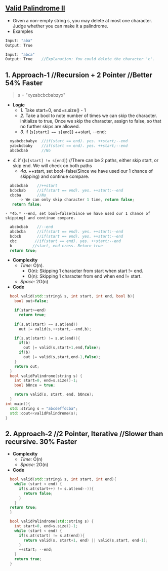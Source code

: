 ## [Valid Palindrome II](https://leetcode.com/problems/valid-palindrome-ii/)
- Given a non-empty string s, you may delete at most one character. Judge whether you can make it a palindrome.
- Examples
```c
Input: "aba"
Output: True

Input: "abca"
Output: True    //Explanation: You could delete the character 'c'.
```

## 1. Approach-1  //Recursion + 2 Pointer //Better 54% Faster
> s = "xyzabcbcbabzyx"
- **Logic**
  - *1.* Take start=0, end=s.size() - 1
  - *2.* Take a bool to note number of times we can skip the character. initialize to true, Once we skip the character, assign to false, so that no further skips are allowed.
  - *3.* if (`s[start] == s[end]`)  ++start, --end;
```c
  xyabcbcbabyx  //if(start == end). yes. ++start;--end
  yabcbcbaby    //if(start == end). yes. ++start;--end
  abcbcbab      //No
```
  - *4.* if ((`s[start] != s[end]`)   //There can be 2 paths, either skip start, or skip end. We will check on both paths
    - *4a.* ++start, set bool=false(Since we have used our 1 chance of skipping) and continue compare.
```c
  abcbcbab    //++start
  bcbcbab     //if(start == end). yes. ++start;--end
  cbcba       //No
      -> We can only skip character 1 time, return false;
   return false;
```
    - *4b.* --end, set bool=false(Since we have used our 1 chance of skipping) and continue compare.
```c
  abcbcbab    //--end
  abcbcba     //if(start == end). yes. ++start;--end
  bcbcb       //if(start == end). yes. ++start;--end
  cbc        //if(start == end). yes. ++start;--end
  b         //start, end cross. Return true
  return true;
```
- **Complexity**
  - *Time:* O(n). 
    - O(n): Skipping 1 character from start when start != end.
    - O(n): Skipping 1 character from end when end != start.
  - *Space:* 2O(n)
- **Code**
```c++
  bool valid(std::string& s, int start, int end, bool b){
    bool out=false;

    if(start>=end)
      return true;
      
    if(s.at(start) == s.at(end))
      out |= valid(s,++start,--end,b);

    if(s.at(start) != s.at(end)){
      if(b)
        out |= valid(s,start+1,end,false);
      if(b)
        out |= valid(s,start,end-1,false);
    }
    return out;
  }    
  bool validPalindrome(string s) {
    int start=0, end=s.size()-1;
    bool bOnce = true;

    return valid(s, start, end, bOnce);
  }
int main(){
  std::string s = "abcdeffdcba";
  std::cout<<validPalindrome(s);
}
```

## 2. Approach-2    //2 Pointer, Iterative  //Slower than recursive. 30% Faster
- **Complexity**
  - *Time:* O(n)
  - *Space:* 2O(n)
- **Code**
```c++
  bool valid(std::string& s, int start, int end){
    while (start < end) {
      if(s.at(start++) != s.at(end--)){
        return false;
      }
    }
  return true;
  }

  bool validPalindrome(std::string s) {
    int start=0, end=s.size()-1;
    while (start < end) {
      if(s.at(start) != s.at(end)){
        return valid(s, start+1, end) || valid(s,start, end-1);
      }
      ++start; --end;
    }
    return true;
  }
```
